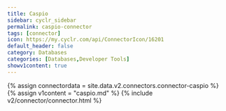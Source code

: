```yaml
---
title: Caspio
sidebar: cyclr_sidebar
permalink: caspio-connector
tags: [connector]
icon: https://my.cyclr.com/api/ConnectorIcon/16201
default_header: false
category: Databases
categories: [Databases,Developer Tools]
showv1content: true
---
```

{% assign connectordata = site.data.v2.connectors.connector-caspio %}
{% assign v1content = "caspio.md" %}
{% include v2/connector/connector.html %}	
